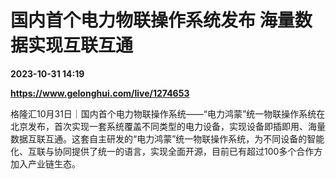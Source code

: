 # 国内首个电力物联操作系统发布 海量数据实现互联互通

**2023-10-31 14:19**

**https://www.gelonghui.com/live/1274653**

格隆汇10月31日｜国内首个电力物联操作系统——“电力鸿蒙”统一物联操作系统在北京发布，首次实现一套系统覆盖不同类型的电力设备，实现设备即插即用、海量数据互联互通。这套自主研发的“电力鸿蒙”统一物联操作系统，为不同设备的智能化、互联与协同提供了统一的语言，实现全面开源，目前已有超过100多个合作方加入产业链生态。